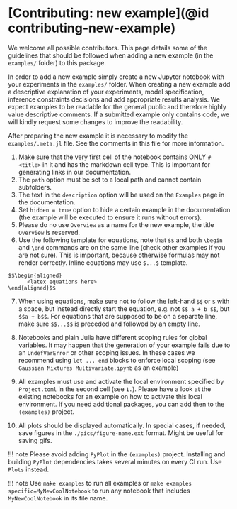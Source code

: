 # [Contributing: new example](@id contributing-new-example)

We welcome all possible contributors. This page details some of the guidelines that should be followed when adding a new example (in the `examples/` folder) to this package.

In order to add a new example simply create a new Jupyter notebook with your experiments in the `examples/` folder. When creating a new example add a descriptive explanation of your experiments, model specification, inference constraints decisions and add appropriate results analysis. We expect examples to be readable for the general public and therefore highly value descriptive comments. If a submitted example only contains code, we will kindly request some changes to improve the readability.

After preparing the new example it is necessary to modify the `examples/.meta.jl` file. See the comments in this file for more information.

1. Make sure that the very first cell of the notebook contains ONLY `# <title>` in it and has the markdown cell type. This is important for generating links in our documentation.
2. The `path` option must be set to a local path and cannot contain subfolders.
3. The text in the `description` option will be used on the `Examples` page in the documentation.
4. Set `hidden = true` option to hide a certain example in the documentation (the example will be executed to ensure it runs without errors).
5. Please do no use `Overview` as a name for the new example, the title `Overview` is reserved.
6. Use the following template for equations, note that `$$` and both `\begin` and `\end` commands are on the same line (check other examples if you are not sure). This is important, because otherwise formulas may not render correctly. Inline equations may use `$...$` template.
```
$$\begin{aligned}
      <latex equations here>
\end{aligned}$$
``` 
7. When using equations, make sure not to follow the left-hand `$$` or `$` with a space, but instead directly start the equation, e.g. not `$$ a + b $$`, but `$$a + b$$`. For equations that are supposed to be on a separate line, make sure `$$...$$` is preceded and followed by an empty line.
8. Notebooks and plain Julia have different scoping rules for global variables. It may happen that the generation of your example fails due to an `UndefVarError` or other scoping issues. In these cases we recommend using `let ... end` blocks to enforce local scoping (see `Gaussian Mixtures Multivariate.ipynb` as an example)

9. All examples must use and activate the local environment specified by `Project.toml` in the second cell (see `1.`). Please have a look at the existing notebooks for an example on how to activate this local environment. If you need additional packages, you can add then to the `(examples)` project.
10. All plots should be displayed automatically. In special cases, if needed, save figures in the `./pics/figure-name.ext` format. Might be useful for saving gifs.

!!! note
    Please avoid adding `PyPlot` in the `(examples)` project. Installing and building `PyPlot` dependencies takes several minutes on every CI run. Use `Plots` instead.

!!! note
    Use `make examples` to run all examples or `make examples specific=MyNewCoolNotebook` to run any notebook that includes `MyNewCoolNotebook` in its file name.
